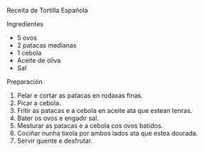 Receita de Tortilla Española

Ingredientes
- 5 ovos
- 2 patacas medianas
- 1 cebola
- Aceite de oliva
- Sal


Preparación
1. Pelar e cortar as patacas en rodaxas finas.
2. Picar a cebola.
3. Fritir as patacas e a cebola en aceite ata que estean tenras.
4. Bater os ovos e engadir sal.
5. Mesturar as patacas e a cebola cos ovos batidos.
6. Cociñar nunha tixola por ambos lados ata que estea dourada.
7. Servir quente e desfrutar.
